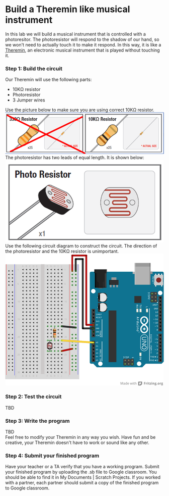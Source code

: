 # Build a Theremin like musical instrument
In this lab we will build a musical instrument that is controlled with a photoresitor. The photoresistor will respond to the shadow of our hand, so we won't need to actually touch it to make it respond. In this way, it is like a [Theremin](https://en.wikipedia.org/wiki/Theremin), an electronic musical instrument that is played without touching it.
### Step 1: Build the circuit
Our Theremin will use the following parts:
- 10KΩ resistor
- Photoresistor
- 3 Jumper wires   

Use the picture below to make sure you are using correct 10KΩ resistor.   
![](Theremin1.png)   
The photoresistor has two leads of equal length. It is shown below:   
![](Theremin2.png)    
Use the following circuit diagram to construct the circuit. The direction of the photoresistor and the 10KΩ resistor is unimportant.   
![](Theremin3.png)

### Step 2: Test the circuit
TBD

### Step 3: Write the program
TBD   
Feel free to modify your Theremin in any way you wish. Have fun and be creative, your Theremin doesn't have to work or sound like any other.

### Step 4: Submit your finished program
Have your teacher or a TA verify that you have a working program. Submit your finished program by uploading the .sb file to Google classroom. You should be able to find it in My Documents | Scratch Projects. If you worked with a partner, each partner should submit a copy of the finished program to Google classroom.
